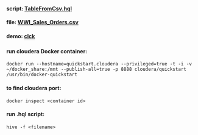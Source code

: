 
#### script: [TableFromCsv.hql](https://github.com/v-asyunin/Sber_DE_test/blob/main/TableFromCsv.hql)
#### file: [WWI_Sales_Orders.csv](https://github.com/v-asyunin/Sber_DE_test/blob/main/WWI_Sales_Orders.csv)
#### demo: [clck](https://www.youtube.com/)

###
###

#### run cloudera Docker container:
```
docker run --hostname=quickstart.cloudera --privileged=true -t -i -v ~/docker_share:/mnt --publish-all=true -p 8888 cloudera/quickstart /usr/bin/docker-quickstart
```

#### to find cloudera port:
```
docker inspect <container id>
```

#### run .hql script:
```
hive -f <filename>
```
